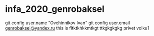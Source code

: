 # infa_2020_genrobaksel
git config user.name "Ovchinnikov Ivan"
git config user.email genrobaksel@yandex.ru this is 
fltktkhkkmtkgt
ttkgkgkgkg
privet volku1
